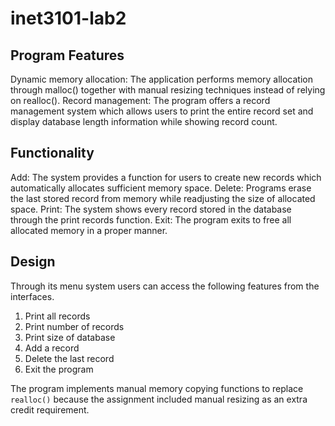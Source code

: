 # inet3101-lab2
## Program Features
Dynamic memory allocation: The application performs memory allocation through malloc() together with manual resizing techniques instead of relying on realloc().
Record management: The program offers a record management system which allows users to print the entire record set and display database length information while showing record count.

## Functionality

Add: The system provides a function for users to create new records which automatically allocates sufficient memory space.
Delete: Programs erase the last stored record from memory while readjusting the size of allocated space.
Print: The system shows every record stored in the database through the print records function.
Exit: The program exits to free all allocated memory in a proper manner.

## Design
Through its menu system users can access the following features from the interfaces.
1. Print all records
2. Print number of records
3. Print size of database
4. Add a record
5. Delete the last record
6. Exit the program

The program implements manual memory copying functions to replace `realloc()` because the assignment included manual resizing as an extra credit requirement.
